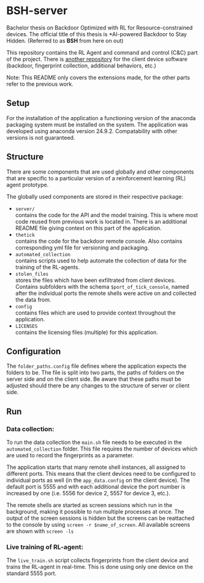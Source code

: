 # BSH-server

Bachelor thesis on Backdoor Optimized with RL for Resource-constrained devices.
The official title of this thesis is *AI-powered Backdoor to Stay Hidden. (Referred to as **BSH** from here on out)

This repository contains the RL Agent and command and control (C&C) part of the project. There is [another
repository](https://github.com/pr-120/BSH-client) for the client device software (backdoor, fingerprint collection,
additional behaviors, etc.)

Note: This README only covers the extensions made, for the other parts refer to the previous work.

## Setup

For the installation of the application a functioning version of the anaconda packaging system must be installed on the
system. The application was developed using anaconda version 24.9.2. Compatability with other versions is not
guaranteed.

## Structure

There are some components that are used globally and other components that are specific to a particular version of a
reinforcement learning (RL) agent prototype.

The globally used components are stored in their respective package:

- `server/`\
  contains the code for the API and the model training. This is where most code reused from previous work is located in.
  There is an additional README file giving context on this part of the application.
- `thetick`\
  contains the code for the backdoor remote console. Also contains corresponding yml file for versioning and packaging.
- `automated_collection`\
  contains scripts used to help automate the collection of data for the training of the RL-agents.
- `stolen_files`\
  stores the files which have been exfiltrated from client devices. Contains subfolders with the schema
  `$port_of_tick_console`, named after the individual ports the remote shells were active on and collected the data
  from.
- `config`\
  contains files which are used to provide context throughout the application.
- `LICENSES`\
  contains the licensing files (multiple) for this application.

## Configuration

The `folder_paths.config` file defines where the application expects the folders to be. The file is
split into two parts, the paths of folders on the server side and on the client side. Be aware that these paths must be
adjusted should there be any changes to the structure of server or client side.

## Run

### Data collection:

To run the data collection the `main.sh` file needs to be executed in the `automated_collection` folder. This file
requires the number of devices which are used to record the fingerprints as a parameter.

The application starts that many remote shell instances, all assigned to different ports. This means that the client
devices need to be configured to individual ports as well (in the `app_data.config` on the client device). The default
port is 5555 and with each additional device the
port number is increased by one (i.e. 5556 for device 2, 5557 for device 3, etc.).

The remote shells are started as screen sessions which run in the background, making it possible to run multiple
processes at once. The output of the screen sessions is hidden but the screens can be reattached to the
console by using `screen -r $name_of_screen`. All available screens are shown with `screen -ls`

### Live training of RL-agent:

The `live_train.sh` script collects fingerprints from the client device and trains the RL-agent in real-time. This is 
done using only one device on the standard 5555 port. 
